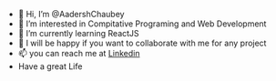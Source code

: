 - 👋 Hi, I’m @AadershChaubey
- 👀 I’m interested in Compitative Programing and Web Development
- 🌱 I’m currently learning ReactJS
- 💞️ I will be happy if you want to collaborate with me for any project 
- 📫 you can reach me at [Linkedin](https://www.linkedin.com/in/adarsh-chaubey-7049771a1/)
- Have a great Life

<!---
AadershChaubey/AadershChaubey is a ✨ special ✨ repository because its `README.md` (this file) appears on your GitHub profile.
You can click the Preview link to take a look at your changes.
--->
